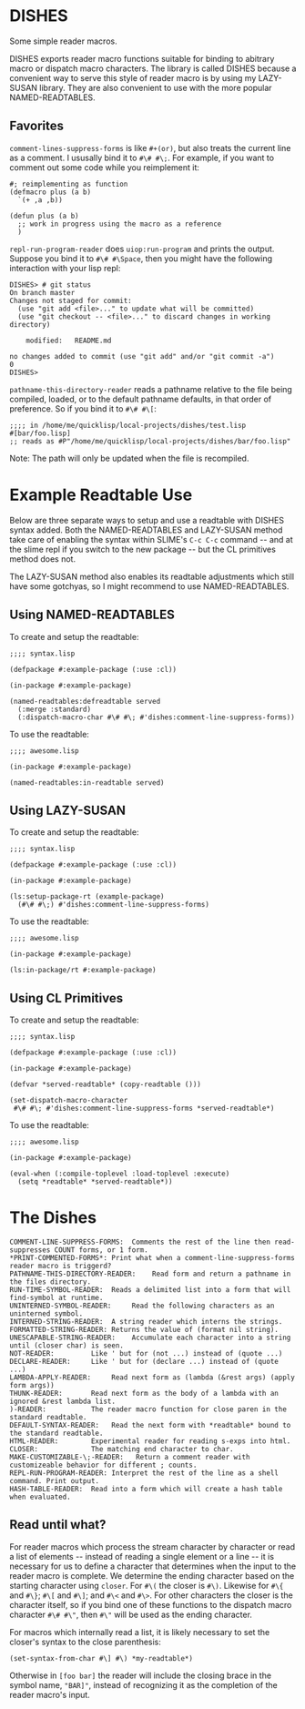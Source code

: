 DISHES
======

Some simple reader macros.

DISHES exports reader macro functions suitable for binding to abitrary
macro or dispatch macro characters. The library is called DISHES
because a convenient way to serve this style of reader macro is by
using my LAZY-SUSAN library. They are also convenient to use with the
more popular NAMED-READTABLES.

Favorites
---------

`comment-lines-suppress-forms` is like `#+(or)`, but also treats the
current line as a comment. I ususally bind it to `#\# #\;`. For
example, if you want to comment out some code while you reimplement
it:

    #; reimplementing as function
    (defmacro plus (a b)
      `(+ ,a ,b))

    (defun plus (a b)
      ;; work in progress using the macro as a reference
      )

`repl-run-program-reader` does `uiop:run-program` and prints the
output. Suppose you bind it to `#\# #\Space`, then you might have the
following interaction with your lisp repl:

    DISHES> # git status
    On branch master
    Changes not staged for commit:
      (use "git add <file>..." to update what will be committed)
      (use "git checkout -- <file>..." to discard changes in working directory)

	    modified:   README.md

    no changes added to commit (use "git add" and/or "git commit -a")
    0
    DISHES>

`pathname-this-directory-reader` reads a pathname relative to the file
being compiled, loaded, or to the default pathname defaults, in that
order of preference. So if you bind it to `#\# #\[`:

    ;;;; in /home/me/quicklisp/local-projects/dishes/test.lisp
    #[bar/foo.lisp]
    ;; reads as #P"/home/me/quicklisp/local-projects/dishes/bar/foo.lisp"

Note: The path will only be updated when the file is recompiled.

Example Readtable Use
=====================

Below are three separate ways to setup and use a readtable with DISHES
syntax added. Both the NAMED-READTABLES and LAZY-SUSAN method take
care of enabling the syntax within SLIME's `C-c C-c` command -- and at
the slime repl if you switch to the new package -- but the CL
primitives method does not.

The LAZY-SUSAN method also enables its readtable adjustments which
still have some gotchyas, so I might recommend to use
NAMED-READTABLES.

Using NAMED-READTABLES
----------------------

To create and setup the readtable:

    ;;;; syntax.lisp

    (defpackage #:example-package (:use :cl))

    (in-package #:example-package)

    (named-readtables:defreadtable served
      (:merge :standard)
      (:dispatch-macro-char #\# #\; #'dishes:comment-line-suppress-forms))

To use the readtable:

    ;;;; awesome.lisp

    (in-package #:example-package)

    (named-readtables:in-readtable served)

Using LAZY-SUSAN
----------------

To create and setup the readtable:

    ;;;; syntax.lisp

    (defpackage #:example-package (:use :cl))

    (in-package #:example-package)

    (ls:setup-package-rt (example-package)
      (#\# #\;) #'dishes:comment-line-suppress-forms)

To use the readtable:

    ;;;; awesome.lisp

    (in-package #:example-package)

    (ls:in-package/rt #:example-package)

Using CL Primitives
-------------------

To create and setup the readtable:

    ;;;; syntax.lisp

    (defpackage #:example-package (:use :cl))

    (in-package #:example-package)

    (defvar *served-readtable* (copy-readtable ()))

    (set-dispatch-macro-character
     #\# #\; #'dishes:comment-line-suppress-forms *served-readtable*)

To use the readtable:

    ;;;; awesome.lisp

    (in-package #:example-package)

    (eval-when (:compile-toplevel :load-toplevel :execute)
      (setq *readtable* *served-readtable*))

The Dishes
==========

    COMMENT-LINE-SUPPRESS-FORMS:  Comments the rest of the line then read-suppresses COUNT forms, or 1 form.
    *PRINT-COMMENTED-FORMS*: Print what when a comment-line-suppress-forms reader macro is triggerd?
    PATHNAME-THIS-DIRECTORY-READER:    Read form and return a pathname in the files directory.
    RUN-TIME-SYMBOL-READER:  Reads a delimited list into a form that will find-symbol at runtime.
    UNINTERNED-SYMBOL-READER:     Read the following characters as an uninterned symbol.
    INTERNED-STRING-READER:  A string reader which interns the strings.
    FORMATTED-STRING-READER: Returns the value of (format nil string).
    UNESCAPABLE-STRING-READER:    Accumulate each character into a string until (closer char) is seen.
    NOT-READER:         Like ' but for (not ...) instead of (quote ...)
    DECLARE-READER:     Like ' but for (declare ...) instead of (quote ...)
    LAMBDA-APPLY-READER:     Read next form as (lambda (&rest args) (apply form args))
    THUNK-READER:       Read next form as the body of a lambda with an ignored &rest lambda list.
    )-READER:           The reader macro function for close paren in the standard readtable.
    DEFAULT-SYNTAX-READER:   Read the next form with *readtable* bound to the standard readtable.
    HTML-READER:        Experimental reader for reading s-exps into html.
    CLOSER:             The matching end character to char.
    MAKE-CUSTOMIZABLE-\;-READER:   Return a comment reader with customizeable behavior for different ; counts.
    REPL-RUN-PROGRAM-READER: Interpret the rest of the line as a shell command. Print output.
    HASH-TABLE-READER:  Read into a form which will create a hash table when evaluated.

Read until what?
----------------

For reader macros which process the stream character by character or
read a list of elements -- instead of reading a single element or a
line -- it is necessary for us to define a character that determines
when the input to the reader macro is complete. We determine the
ending character based on the starting character using `closer`. For
`#\(` the closer is `#\)`. Likewise for `#\{` and `#\}`; `#\[` and
`#\]`; and `#\<` and `#\>`. For other characters the closer is the
character itself, so if you bind one of these functions to the
dispatch macro character `#\# #\"`, then `#\"` will be used as the
ending character.

For macros which internally read a list, it is likely necessary to set
the closer's syntax to the close parenthesis:

    (set-syntax-from-char #\] #\) *my-readtable*)

Otherwise in `[foo bar]` the reader will include the closing brace in
the symbol name, `"BAR]"`, instead of recognizing it as the completion
of the reader macro's input.
